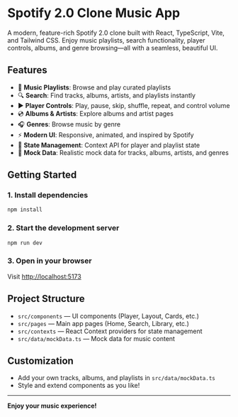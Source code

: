 # Spotify 2.0 Clone Music App

A modern, feature-rich Spotify 2.0 clone built with React, TypeScript, Vite, and Tailwind CSS. Enjoy music playlists, search functionality, player controls, albums, and genre browsing—all with a seamless, beautiful UI.

## Features
- 🎵 **Music Playlists**: Browse and play curated playlists
- 🔍 **Search**: Find tracks, albums, artists, and playlists instantly
- ▶️ **Player Controls**: Play, pause, skip, shuffle, repeat, and control volume
- 💿 **Albums & Artists**: Explore albums and artist pages
- 🎧 **Genres**: Browse music by genre
- ⚡ **Modern UI**: Responsive, animated, and inspired by Spotify
- 🧩 **State Management**: Context API for player and playlist state
- 🧪 **Mock Data**: Realistic mock data for tracks, albums, artists, and genres

## Getting Started

### 1. Install dependencies
```bash
npm install
```

### 2. Start the development server
```bash
npm run dev
```

### 3. Open in your browser
Visit [http://localhost:5173](http://localhost:5173)

## Project Structure
- `src/components` — UI components (Player, Layout, Cards, etc.)
- `src/pages` — Main app pages (Home, Search, Library, etc.)
- `src/contexts` — React Context providers for state management
- `src/data/mockData.ts` — Mock data for music content

## Customization
- Add your own tracks, albums, and playlists in `src/data/mockData.ts`
- Style and extend components as you like!

---

**Enjoy your music experience!** 